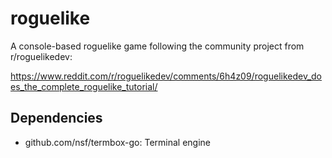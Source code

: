 # roguelike

A console-based roguelike game following the community project from
r/roguelikedev:

https://www.reddit.com/r/roguelikedev/comments/6h4z09/roguelikedev_does_the_complete_roguelike_tutorial/

## Dependencies

* github.com/nsf/termbox-go: Terminal engine
